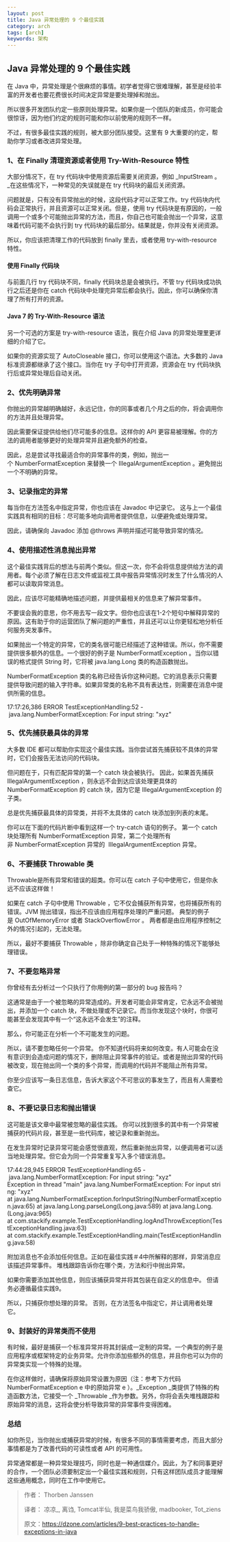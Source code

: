 ```yaml
---
layout: post
title: Java 异常处理的 9 个最佳实践
category: arch
tags: [arch]
keywords: 架构
---
```


 

## Java 异常处理的 9 个最佳实践


在 Java 中，异常处理是个很麻烦的事情。初学者觉得它很难理解，甚至是经验丰富的开发者也要花费很长时间决定异常是要处理掉和抛出。

所以很多开发团队约定一些原则处理异常。如果你是一个团队的新成员，你可能会很惊讶，因为他们约定的规则可能和你以前使用的规则不一样。

不过，有很多最佳实践的规则，被大部分团队接受。这里有 9 大重要的约定，帮助你学习或者改进异常处理。

### **1、在 Finally 清理资源或者使用 Try-With-Resource 特性**

大部分情况下，在 try 代码块中使用资源后需要关闭资源，例如 _InputStream 。_在这些情况下，一种常见的失误就是在 try 代码块的最后关闭资源。

问题就是，只有没有异常抛出的时候，这段代码才可以正常工作。try 代码块内代码会正常执行，并且资源可以正常关闭。但是，使用 try 代码块是有原因的，一般调用一个或多个可能抛出异常的方法，而且，你自己也可能会抛出一个异常，这意味着代码可能不会执行到 try 代码块的最后部分。结果就是，你并没有关闭资源。

所以，你应该把清理工作的代码放到 finally 里去，或者使用 try-with-resource 特性。

#### 使用 Finally 代码块

与前面几行 try 代码块不同，finally 代码块总是会被执行。不管 try 代码块成功执行之后还是你在 catch 代码块中处理完异常后都会执行。因此，你可以确保你清理了所有打开的资源。

#### Java 7 的 Try-With-Resource 语法

另一个可选的方案是 try-with-resource 语法，我在介绍 Java 的异常处理里更详细的介绍了它。

如果你的资源实现了 AutoCloseable 接口，你可以使用这个语法。大多数的 Java 标准资源都继承了这个接口。当你在 try 子句中打开资源，资源会在 try 代码块执行后或异常处理后自动关闭。

### **2、优先明确异常**

你抛出的异常越明确越好，永远记住，你的同事或者几个月之后的你，将会调用你的方法并且处理异常。

因此需要保证提供给他们尽可能多的信息。这样你的 API 更容易被理解。你的方法的调用者能够更好的处理异常并且避免额外的检查。

因此，总是尝试寻找最适合你的异常事件的类，例如，抛出一个 NumberFormatException 来替换一个 IllegalArgumentException 。避免抛出一个不明确的异常。

### **3、记录指定的异常**

每当你在方法签名中指定异常，你也应该在 Javadoc 中记录它。 这与上一个最佳实践具有相同的目标：尽可能多地向调用者提供信息，以便避免或处理异常。

因此，请确保向 Javadoc 添加 @throws 声明并描述可能导致异常的情况。

### **4、使用描述性消息抛出异常**

这个最佳实践背后的想法与前两个类似。但这一次，你不会将信息提供给方法的调用者。每个必须了解在日志文件或监视工具中报告异常情况时发生了什么情况的人都可以读取异常消息。

因此，应该尽可能精确地描述问题，并提供最相关的信息来了解异常事件。

不要误会我的意思，你不用去写一段文字。但你也应该在1-2个短句中解释异常的原因。这有助于你的运营团队了解问题的严重性，并且还可以让你更轻松地分析任何服务突发事件。

如果抛出一个特定的异常，它的类名很可能已经描述了这种错误。所以，你不需要提供很多额外的信息。一个很好的例子是 NumberFormatException 。当你以错误的格式提供 String 时，它将被 java.lang.Long 类的构造函数抛出。

NumberFormatException 类的名称已经告诉你这种问题。它的消息表示只需要提供导致问题的输入字符串。如果异常类的名称不具有表达性，则需要在消息中提供所需的信息。

17:17:26,386 ERROR TestExceptionHandling:52 - java.lang.NumberFormatException: For input string: "xyz"
### **5、优先捕获最具体的异常**

大多数 IDE 都可以帮助你实现这个最佳实践。当你尝试首先捕获较不具体的异常时，它们会报告无法访问的代码块。

但问题在于，只有匹配异常的第一个 catch 块会被执行。 因此，如果首先捕获 IllegalArgumentException ，则永远不会到达应该处理更具体的 NumberFormatException 的 catch 块，因为它是 IllegalArgumentException 的子类。

总是优先捕获最具体的异常类，并将不太具体的 catch 块添加到列表的末尾。

你可以在下面的代码片断中看到这样一个 try-catch 语句的例子。 第一个 catch 块处理所有 NumberFormatException 异常，第二个处理所有非 NumberFormatException 异常的  IllegalArgumentException 异常。

### **6、不要捕获 Throwable 类**

Throwable是所有异常和错误的超类。你可以在 catch 子句中使用它，但是你永远不应该这样做！

如果在 catch 子句中使用 Throwable ，它不仅会捕获所有异常，也将捕获所有的错误。JVM 抛出错误，指出不应该由应用程序处理的严重问题。 典型的例子是 OutOfMemoryError 或者 StackOverflowError 。 两者都是由应用程序控制之外的情况引起的，无法处理。

所以，最好不要捕获 Throwable ，除非你确定自己处于一种特殊的情况下能够处理错误。

### **7、不要忽略异常**

你曾经有去分析过一个只执行了你用例的第一部分的 bug 报告吗？

这通常是由于一个被忽略的异常造成的。开发者可能会非常肯定，它永远不会被抛出，并添加一个 catch 块，不做处理或不记录它。而当你发现这个块时，你很可能甚至会发现其中有一个“这永远不会发生”的注释。

那么，你可能正在分析一个不可能发生的问题。

所以，请不要忽略任何一个异常。 你不知道代码将来如何改变。有人可能会在没有意识到会造成问题的情况下，删除阻止异常事件的验证。或者是抛出异常的代码被改变，现在抛出同一个类的多个异常，而调用的代码并不能阻止所有异常。

你至少应该写一条日志信息，告诉大家这个不可思议的事发生了，而且有人需要检查它。

### **8、不要记录日志和抛出错误**

这可能是该文章中最常被忽略的最佳实践。 你可以找到很多的其中有一个异常被捕获的代码片段，甚至是一些代码库，被记录和重新抛出。

在发生异常时记录异常可能会感觉很直观，然后重新抛出异常，以便调用者可以适当地处理异常。但它会为同一个异常重复写入多个错误消息。

17:44:28,945 ERROR TestExceptionHandling:65 - java.lang.NumberFormatException: For input string: "xyz"
Exception in thread "main" java.lang.NumberFormatException: For input string: "xyz"
at java.lang.NumberFormatException.forInputString(NumberFormatException.java:65)
at java.lang.Long.parseLong(Long.java:589)
at java.lang.Long.(Long.java:965)
at com.stackify.example.TestExceptionHandling.logAndThrowException(TestExceptionHandling.java:63)
at com.stackify.example.TestExceptionHandling.main(TestExceptionHandling.java:58)

附加消息也不会添加任何信息。正如在最佳实践＃4中所解释的那样，异常消息应该描述异常事件。 堆栈跟踪告诉你在哪个类，方法和行中抛出异常。

如果你需要添加其他信息，则应该捕获异常并将其包装在自定义的信息中。 但请务必遵循最佳实践9。

所以，只捕获你想处理的异常。 否则，在方法签名中指定它，并让调用者处理它。

### **9、封装好的异常类而不使用**

有时候，最好是捕获一个标准异常并将其封装成一定制的异常。一个典型的例子是应用程序或框架特定的业务异常。允许你添加些额外的信息，并且你也可以为你的异常类实现一个特殊的处理。

在你这样做时，请确保将原始异常设置为原因（注：参考下方代码 NumberFormatException e 中的原始异常 e ）。_Exception _类提供了特殊的构造函数方法，它接受一个 _Throwable _作为参数。另外，你将会丢失堆栈跟踪和原始异常的消息，这将会使分析导致异常的异常事件变得困难。

### **总结**

如你所见，当你抛出或捕获异常的时候，有很多不同的事情需要考虑，而且大部分事情都是为了改善代码的可读性或者 API 的可用性。

异常通常都是一种异常处理技巧，同时也是一种通信媒介。因此，为了和同事更好的合作，一个团队必须要制定出一个最佳实践和规则，只有这样团队成员才能理解这些通用概念，同时在工作中使用它。

> 作者： Thorben Janssen
> 
> 译者： 凉凉_, 离诌, Tomcat半仙, 我是菜鸟我骄傲, madbooker, Tot_ziens
> 
> 原文：https://dzone.com/articles/9-best-practices-to-handle-exceptions-in-java


